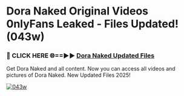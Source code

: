 # Dora Naked Original Videos 0nlyFans Leaked - Files Updated! (043w)

<h3>🔴 CLICK HERE 🌐==►► <a href="https://tinyurl.com/up5wt9bj" rel="nofollow">Dora Naked Updated Files</a></h3>

Get Dora Naked and all content. Now you can access all videos and pictures of Dora Naked. New Updated Files 2025!

[![043w](https://i.imgur.com/ABiUzMV.gif)](https://tinyurl.com/up5wt9bj)
